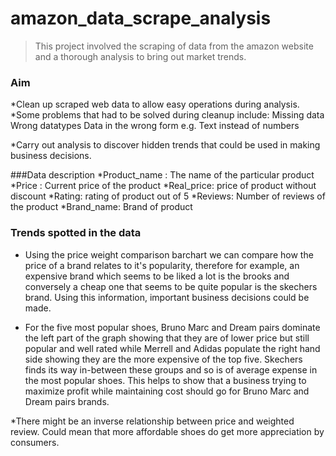 # amazon_data_scrape_analysis

> This project involved the scraping of data from the amazon website and a thorough analysis to bring out market trends.

### Aim
*Clean up scraped web data to allow easy operations during analysis.
*Some problems that had to be solved during cleanup include:
Missing data
Wrong datatypes
Data in the wrong form e.g. Text instead of numbers

*Carry out analysis to discover hidden trends that could be used in making business decisions.


###Data description
*Product_name : The name of the particular product
*Price : Current price of the product
*Real_price: price of product without discount
*Rating: rating of product out of 5
*Reviews: Number of reviews of the product
*Brand_name: Brand of product




### Trends spotted in the data
* Using the price weight comparison barchart we can compare how the price of a brand relates to it's popularity, therefore for example, an expensive brand which seems to be liked a lot is the brooks and conversely a cheap one that seems to be quite popular is the skechers brand. Using this information, important business decisions could be made.

* For the five most popular shoes, Bruno Marc and Dream pairs dominate the left part of the graph showing that they are of lower price but still popular and well rated while Merrell and Adidas populate the right hand side showing they are the more expensive of the top five. Skechers finds its way in-between these groups and so is of average expense in the most popular shoes. This helps to show that a business trying to maximize profit while maintaining cost should go for Bruno Marc and Dream pairs brands.

*There might be an inverse relationship between price and weighted review. Could mean that more affordable shoes do get more appreciation by consumers.

